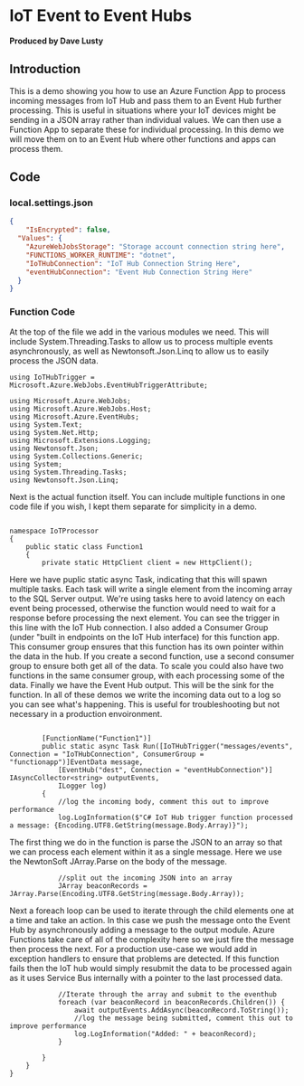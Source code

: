 # IoT Event to Event Hubs

**Produced by Dave Lusty**

## Introduction

This is a demo showing you how to use an Azure Function App to process incoming messages from IoT Hub and pass them to an Event Hub further processing. This is useful in situations where your IoT devices might be sending in a JSON array rather than individual values. We can then use a Function App to separate these for individual processing. In this demo we will move them on to an Event Hub where other functions and apps can process them.


## Code

### local.settings.json
```JSON
{
    "IsEncrypted": false,
  "Values": {
    "AzureWebJobsStorage": "Storage account connection string here",
    "FUNCTIONS_WORKER_RUNTIME": "dotnet",
    "IoTHubConnection": "IoT Hub Connection String Here",
    "eventHubConnection": "Event Hub Connection String Here"
  }
}
```

### Function Code

At the top of the file we add in the various modules we need. This will include System.Threading.Tasks to allow us to process multiple events asynchronously, as well as Newtonsoft.Json.Linq to allow us to easily process the JSON data.

```CSHARP
using IoTHubTrigger = Microsoft.Azure.WebJobs.EventHubTriggerAttribute;

using Microsoft.Azure.WebJobs;
using Microsoft.Azure.WebJobs.Host;
using Microsoft.Azure.EventHubs;
using System.Text;
using System.Net.Http;
using Microsoft.Extensions.Logging;
using Newtonsoft.Json;
using System.Collections.Generic;
using System;
using System.Threading.Tasks;
using Newtonsoft.Json.Linq;
```

Next is the actual function itself. You can include multiple functions in one code file if you wish, I kept them separate for simplicity in a demo.

```CSHARP

namespace IoTProcessor
{
    public static class Function1
    {
        private static HttpClient client = new HttpClient();
```

Here we have puplic static async Task, indicating that this will spawn multiple tasks. Each task will write a single element from the incoming array to the SQL Server output. We're using tasks here to avoid latency on each event being processed, otherwise the function would need to wait for a response before processing the next element.
You can see the trigger in this line with the IoT Hub connection. I also added a Consumer Group (under "built in endpoints on the IoT Hub interface) for this function app. This consumer group ensures that this function has its own pointer within the data in the hub. If you create a second function, use a second consumer group to ensure both get all of the data. To scale you could also have two functions in the same consumer group, with each processing some of the data. 
Finally we have the Event Hub output. This will be the sink for the function.
In all of these demos we write the incoming data out to a log so you can see what's happening. This is useful for troubleshooting but not necessary in a production envoironment.

```CSHARP

        [FunctionName("Function1")]
        public static async Task Run([IoTHubTrigger("messages/events", Connection = "IoTHubConnection", ConsumerGroup = "functionapp")]EventData message,
            [EventHub("dest", Connection = "eventHubConnection")] IAsyncCollector<string> outputEvents, 
            ILogger log)
        {
            //log the incoming body, comment this out to improve performance
            log.LogInformation($"C# IoT Hub trigger function processed a message: {Encoding.UTF8.GetString(message.Body.Array)}");
```

The first thing we do in the function is parse the JSON to an array so that we can process each element within it as a single message. Here we use the NewtonSoft JArray.Parse on the body of the message.

```CSHARP
            //split out the incoming JSON into an array
            JArray beaconRecords = JArray.Parse(Encoding.UTF8.GetString(message.Body.Array));
```

Next a foreach loop can be used to iterate through the child elements one at a time and take an action. In this case we push the message onto the Event Hub by asynchronously adding a message to the output module. Azure Functions take care of all of the complexity here so we just fire the message then process the next. For a production use-case we would add in exception handlers to ensure that problems are detected. If this function fails then the IoT hub would simply resubmit the data to be processed again as it uses Service Bus internally with a pointer to the last processed data.

```CSHARP
            //Iterate through the array and submit to the eventhub
            foreach (var beaconRecord in beaconRecords.Children()) {
                await outputEvents.AddAsync(beaconRecord.ToString());
                //log the message being submitted, comment this out to improve performance
                log.LogInformation("Added: " + beaconRecord);
            }

        }
    }
}
```